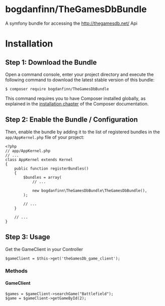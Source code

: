 # bogdanfinn/TheGamesDbBundle
A symfony bundle for accessing the http://thegamesdb.net/ Api



Installation
============

Step 1: Download the Bundle
---------------------------

Open a command console, enter your project directory and execute the
following command to download the latest stable version of this bundle:

```console
$ composer require bogdanfinn/TheGamesDbBundle
```

This command requires you to have Composer installed globally, as explained
in the [installation chapter](https://getcomposer.org/doc/00-intro.md)
of the Composer documentation.

Step 2: Enable the Bundle / Configuration
-------------------------

Then, enable the bundle by adding it to the list of registered bundles
in the `app/AppKernel.php` file of your project:

```
<?php
// app/AppKernel.php
// ...
class AppKernel extends Kernel
{
    public function registerBundles()
    {
        $bundles = array(
            // ...

            new bogdanfinn\TheGamesDbBundle\TheGamesDbBundle(),
        );

        // ...
    }

    // ...
}
```

Step 3: Usage
----------------

Get the GameClient in your Controller

```
$gameClient = $this->get('theGamesDb_game_client');
```


### Methods

#### GameClient

```
$games = $gameClient->searchGame("Battlefield");
$game = $gameClient->getGameById(2);
```
